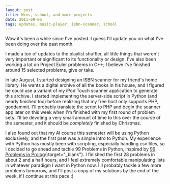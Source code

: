 ```yaml
---
layout: post
title: Wins, school, and more projects
date: 2011-09-06
tags: updates, music-player, isbn-scanner, school
---
```


Wow it's been a while since I've posted. I guess I'll update you on what I've been doing over the past month.

I made a ton of updates to the playlist shuffler, all little things that weren't very important or significant to its functionality or design. I've also been working a lot on Project Euler problems in C++; I believe I've finished around 15 selected problems, give or take.

In late August, I started designing an ISBN scanner for my friend's home library. He wants a digital archive of all the books in his house, and I figured he could use a variant of my iPod Touch scanner application to generate this archive. I started implementing the server-side script in Python (and nearly finished too) before realizing that my free host only supports PHP, goddammit. I'll probably translate the script to PHP and begin the scanner app later on this week when I'm finished with my first round of problem sets. I'll be devoting a very small amount of time to this over the course of the semester, and it should be *completely* finished by Christmas.

I also found out that my AI course this semester will be using Python exclusively, and the first pset was a simple intro to Python. My experience with Python has mostly been with scripting, especially handling csv files, so I decided to go ahead and tackle 99 Problems in Python, inspired by [99 Problems in Prolog](https://sites.google.com/site/prologsite/prolog-problems"){:target="_blank"}. I finished the first 28 problems in about 2 and a half hours, and I feel extremely comfortable manipulating lists in whatever paradigm I want in Python now. I'll probably tackle a few more problems tomorrow, and I'll post a copy of my solutions by the end of the week, if I continue at this pace :)
